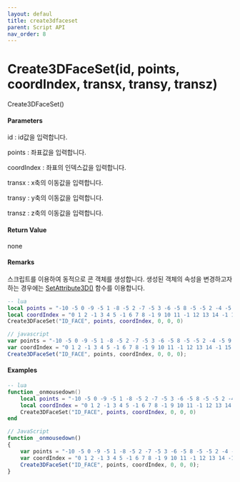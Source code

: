 ```yaml
---
layout: defaul
title: create3dfaceset
parent: Script API
nav_order: 8
---
```

# Create3DFaceSet\(id, points, coordIndex, transx, transy, transz\)

Create3DFaceSet\(\)

#### Parameters

id : id값을 입력합니다.

points : 좌표값을 입력합니다.

coordIndex : 좌표의 인덱스값을 입력합니다.

transx : x축의 이동값을 입력합니다.

transy : y축의 이동값을 입력합니다.

transz : z축의 이동값을 입력합니다.

#### Return Value

none

#### Remarks

스크립트를 이용하여 동적으로 콘 객체를 생성합니다. 생성된 객체의 속성을 변경하고자 하는 경우에는 [SetAttribute3D\(\)](https://expnuni.gitbooks.io/enuspace/content/ScriptAPI/SetAttribute3D.html) 함수를 이용합니다.

```lua
-- lua
local points = "-10 -5 0 -9 -5 1 -8 -5 2 -7 -5 3 -6 -5 8 -5 -5 2 -4 -5 9 -3 -5 1 -2 -5 5 -1 -5 7 0 0 5 1 5 3 2 5 3 3 5 6 4 5 1 5 5 10 6 5 6 7 5 9 8 5 2 9 5 7 10 5 2"
local coordIndex = "0 1 2 -1 3 4 5 -1 6 7 8 -1 9 10 11 -1 12 13 14 -1 15 16 17 -1 18 19 20 -1"
Create3DFaceSet("ID_FACE", points, coordIndex, 0, 0, 0)
```

```js
// javascript
var points = "-10 -5 0 -9 -5 1 -8 -5 2 -7 -5 3 -6 -5 8 -5 -5 2 -4 -5 9 -3 -5 1 -2 -5 5 -1 -5 7 0 0 5 1 5 3 2 5 3 3 5 6 4 5 1 5 5 10 6 5 6 7 5 9 8 5 2 9 5 7 10 5 2";
var coordIndex = "0 1 2 -1 3 4 5 -1 6 7 8 -1 9 10 11 -1 12 13 14 -1 15 16 17 -1 18 19 20 -1";
Create3DFaceSet("ID_FACE", points, coordIndex, 0, 0, 0);
```

#### 

#### Examples

```lua
-- lua
function _onmousedown()    
    local points = "-10 -5 0 -9 -5 1 -8 -5 2 -7 -5 3 -6 -5 8 -5 -5 2 -4 -5 9 -3 -5 1 -2 -5 5 -1 -5 7 0 0 5 1 5 3 2 5 3 3 5 6 4 5 1 5 5 10 6 5 6 7 5 9 8 5 2 9 5 7 10 5 2"
    local coordIndex = "0 1 2 -1 3 4 5 -1 6 7 8 -1 9 10 11 -1 12 13 14 -1 15 16 17 -1 18 19 20 -1"
    Create3DFaceSet("ID_FACE", points, coordIndex, 0, 0, 0)
end
```

```js
// JavaScript
function _onmousedown()
{    
    var points = "-10 -5 0 -9 -5 1 -8 -5 2 -7 -5 3 -6 -5 8 -5 -5 2 -4 -5 9 -3 -5 1 -2 -5 5 -1 -5 7 0 0 5 1 5 3 2 5 3 3 5 6 4 5 1 5 5 10 6 5 6 7 5 9 8 5 2 9 5 7 10 5 2";
    var coordIndex = "0 1 2 -1 3 4 5 -1 6 7 8 -1 9 10 11 -1 12 13 14 -1 15 16 17 -1 18 19 20 -1";
    Create3DFaceSet("ID_FACE", points, coordIndex, 0, 0, 0);
}
```



